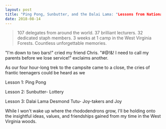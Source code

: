 ```yaml
---
layout: post
title: "Ping Pong, Sunbutter, and the Dalai Lama: "Lessons from National Youth Science Camp (NYSC)"
date: 2018-08-14
---
```

> 107 delegates from around the world. 37 brilliant lecturers. 32 dedicated staph members. 3 weeks at 1 camp in the West Virginia Forests. Countless unforgettable memories. 

"I'm down to two bars!" cried my friend Chris. "#@!&! I need to call my parents before we lose service!" exclaims another.

As our four hour-long trek to the campsite came to a close, the cries of frantic teenagers could be heard as we 

Lesson 1: Ping Pong

Lesson 2: Sunbutter- Lottery

Lesson 3: Dalai Lama Desmond Tutu- Joy-takers and Joy

While I won't wake up where the rhododendrons grow, I'll be holding onto the insightful ideas, values, and friendships gained from my time in the West Virginia woods.

